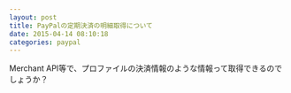 ```yaml
---
layout: post
title: PayPalの定期決済の明細取得について
date: 2015-04-14 08:10:18
categories: paypal
---
```

<!-- {% raw %} -->
<p>Merchant API等で、プロファイルの決済情報のような情報って取得できるのでしょうか？</p>
<!-- {% endraw %} -->
